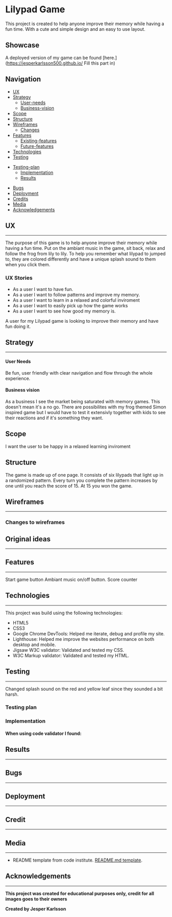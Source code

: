 # Lilypad Game

This project is created to help anyone improve their memory while having a fun time.
With a cute and simple design and an easy to use layout.

## Showcase

A deployed version of my game can be found [here.](https://jesperkarlsson500.github.io/ Fill this part in)
## Navigation

* [UX](#ux)
* [Strategy](#strategy)
    + [User-needs](#user-needs)
    + [Business-vision](#business-vision)
* [Scope](#scope)
* [Structure](#structure)
* [Wireframes](#wireframes)
  + [Changes](#changes-to-wireframes)
* [Features](#features)
    + [Existing-features](#existing-features)
    + [Future-features](#futere-features)
* [Technologies](#technologies)
* [Testing](#testing)
+ [Testing-plan](#testing-plan)
  + [Implementation](#implementation)
  + [Results](#results)
* [Bugs](#bugs)
* [Deployment](#deployment)
* [Credits](#credits)
* [Media](#media)
* [Acknowledgements](#acknowledgements)

## UX
<hr>
The purpose of this game is to help anyone improve their memory while having a fun time. 
Put on the ambiant music in the game, sit back, relax and follow the frog from lily to lily. 
To help you remember what lilypad to jumped to, they are colored differently and have a unique splash sound
to them when you click them. 


### UX Stories

* As a user I want to have fun.
* As a user I want to follow patterns and improve my memory.
* As a user I want to learn in a relaxed and colorful inviroment
* As a user I want to easily pick up how the game works
* As a user I want to see how good my memory is.

A user for my Lilypad game is looking to improve their memory and have fun doing it.

## Strategy
<hr>

#### User Needs
Be fun, user friendly with clear navigation and flow through the whole experience.

#### Business vision
As a business I see the market being saturated with memory games. 
This doesn't mean it's a no go. There are possibilites with my frog themed Simon inspired game
but I would have to test it extensivly together with kids to see their reactions 
and if it's something they want.

## Scope
I want the user to be happy in a relaxed learning inviroment

## Structure
The game is made up of one page. 
It consists of six lilypads that light up in a randomized pattern. Every turn 
you complete the pattern increases by one until you reach the score of 15. 
At 15 you won the game.

## Wireframes
<hr>

### Changes to wireframes

## Original ideas
<hr>

## Features
<hr>
Start game button
Ambiant music on/off button.
Score counter

## Technologies
<hr>
This project was build using the following technologies:

* HTML5
* CSS3
* Google Chrome DevTools: Helped me iterate, debug and profile my site.
* Lighthouse: Helped me improve the websites performance on both desktop and mobile.
* Jigsaw W3C validator: Validated and tested my CSS.
* W3C Markup validator: Validated and tested my HTML.

## Testing
<hr>
Changed splash sound on the red and yellow leaf since they sounded a bit harsh.

### Testing plan

### Implementation

#### When using code validator I found:

## Results
<hr>

## Bugs
<hr>

## Deployment
<hr>

## Credit
<hr>

## Media
<hr>



* README template from code institute. [README.md template](https://github.com/Code-Institute-Solutions/readme-template).

## Acknowledgements
<hr>

**This project was created for educational purposes only, credit for all images goes to their owners**

**Created by Jesper Karlsson**